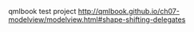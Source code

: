 qmlbook test project
http://qmlbook.github.io/ch07-modelview/modelview.html#shape-shifting-delegates